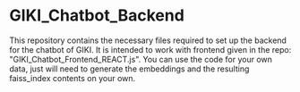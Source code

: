 # GIKI_Chatbot_Backend
This repository contains the necessary files required to set up the backend for the chatbot of GIKI. It is intended to work with frontend given in the repo: "GIKI_Chatbot_Frontend_REACT.js". You can use the code for your own data, just will need to generate the embeddings and the resulting faiss_index contents on your own.

